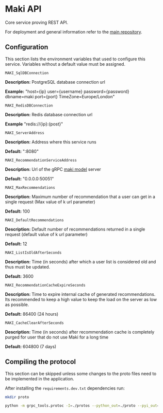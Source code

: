 # Maki API

Core service proving REST API.


For deployment and general information refer to the [main repository](https://github.com/maki-recommender/maki).


## Configuration

This section lists the environment variables that used to configure this service. 
Variables without a default value must be assigned.

`MAKI_SqlDBConnection`

**Description:** PostgreSQL database connection url

**Example:** "host={ip} user={username} password={password} dbname=maki port={port} TimeZone=Europe/London"

`MAKI_RedisDBConnection`

**Description:** Redis database connection url

**Example** "redis://{ip}:{post}"


`MAKI_ServerAddress`

**Description:** Address where this service runs

**Default:** ":8080"


`MAKI_RecommendationServiceAddress`

**Description:** Url of the gRPC [maki model](https://github.com/maki-recommender/maki-model) server

**Default:** "0.0.0.0:50051"

`MAKI_MaxRecommendations`

**Description:** Maximum number of recommendation that a user can get in a single request (Max value of k url parameter)

**Default:** 100

`MAKI_DefaultRecommendations`

**Description:** Default number of recommendations returned in a single request (default value of k url parameter)

**Default:** 12

`MAKI_ListIsOldAfterSeconds`

**Description:** Time (in seconds) after which a user list is considered old and thus must be updated.

**Default:** 3600

`MAKI_RecommendationCacheExpireSeconds`

**Description:** Time to expire internal cache of generated recommendations. Its recommended to keep a high value to keep the load on the server as low as possible.

**Default:** 86400 (24 hours)

`MAKI_CacheClearAfterSeconds`

**Description:** Time (in seconds) after recommendation cache is completely purged for user that do not use Maki for a long time

**Default:** 604800 (7 days)


## Compiling the protocol

This section can be skipped unless some changes to the proto files need to be implemented in the application.

After installing the `requirements.dev.txt` dependencies run:

```bash
mkdir proto

python -m grpc_tools.protoc -I=./protos --python_out=./proto --pyi_out=./proto --grpc_python_out=./proto recommend_service.proto
```

